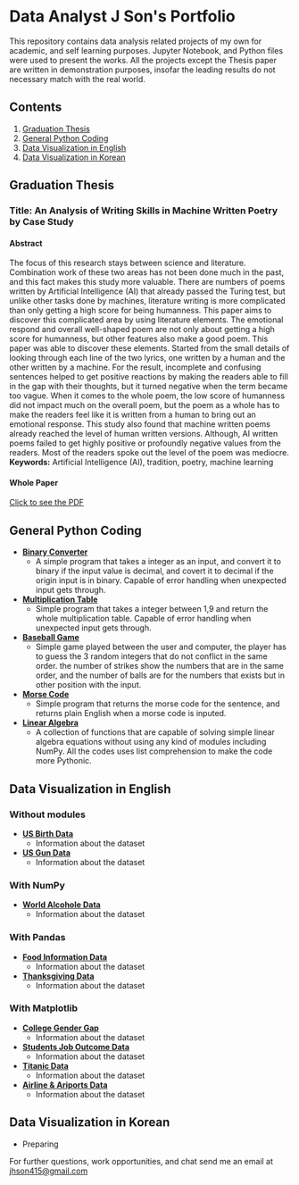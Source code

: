 # Data Analyst J Son's Portfolio
This repository contains data analysis related projects of my own for academic, and self learning purposes. Jupyter Notebook, and Python files were used to present the works. All the projects except the Thesis paper are written in demonstration purposes, insofar the leading results do not necessary match with the real world.  

## Contents
1. [Graduation Thesis](#graduation-thesis)
2. [General Python Coding](#general-python-coding)
3. [Data Visualization in English](data-visualization-in-english)
4. [Data Visualization in Korean](data-visualization-in-korean)

## Graduation Thesis
### Title: An Analysis of Writing Skills in Machine Written Poetry by Case Study
#### Abstract
The focus of this research stays between science and literature. Combination work of these two areas has not been done much in the past, and this fact makes this study more valuable. There are numbers of poems written by Artificial Intelligence (AI) that already passed the Turing test, but unlike other tasks done by machines, literature writing is more complicated than only getting a high score for being humanness. This paper aims to discover this complicated area by using literature elements. The emotional respond and overall well-shaped poem are not only about getting a high score for humanness, but other features also make a good poem. This paper was able to discover these elements. Started from the small details of looking through each line of the two lyrics, one written by a human and the other written by a machine. For the result, incomplete and confusing sentences helped to get positive reactions by making the readers able to fill in the gap with their thoughts, but it turned negative when the term became too vague. When it comes to the whole poem, the low score of humanness did not impact much on the overall poem, but the poem as a whole has to make the readers feel like it is written from a human to bring out an emotional response. This study also found that machine written poems already reached the level of human written versions. Although, AI written poems failed to get highly positive or profoundly negative values from the readers. Most of the readers spoke out the level of the poem was mediocre.  
**Keywords:** Artificial Intelligence (AI), tradition, poetry, machine learning  
#### Whole Paper
[Click to see the PDF](./graduation_thesis/graduation_thesis.pdf)

## General Python Coding
- **[Binary Converter](./python_work/1.binary_converter.py)**  
  - A simple program that takes a integer as an input, and convert it to binary if the input value is decimal, and covert it to decimal if the origin input is in binary. Capable of error handling when unexpected input gets through.
- **[Multiplication Table](./python_work/2.multiplication_table.py)**
  - Simple program that takes a integer between 1,9 and return the whole multiplication table. Capable of error handling when unexpected input gets through.
- **[Baseball Game](./python_work/3.baseball_game.py)**
  - Simple game played between the user and computer, the player has to guess the 3 random integers that do not conflict in the same order. the number of strikes show the numbers that are in the same order, and the number of balls are for the numbers that exists but in other position with the input.  
- **[Morse Code](./python_work/4.morse_code.py)**
  - Simple program that returns the morse code for the sentence, and returns plain English when a morse code is inputed.
- **[Linear Algebra](./python_work/5.linear_algebra.py)**
  - A collection of functions that are capable of solving simple linear algebra equations without using any kind of modules including NumPy. All the codes uses list comprehension to make the code more Pythonic.

## Data Visualization in English

### Without modules
- **[US Birth Data](./data_analysis/without_modules/us_birth/us_birth.ipynb)**
  - Information about the dataset
- **[US Gun Data](./data_analysis/without_modules/us_guns/us_guns.ipynb)**  
  - Information about the dataset

### With NumPy
- **[World Alcohole Data](./data_analysis/with_numpy/world_alcohol/world_alcohol.ipynb)**
  - Information about the dataset

### With Pandas
- **[Food Information Data](./data_analysis/with_pandas/food_information_data/food_information_analysis.ipynb)**
  - Information about the dataset
- **[Thanksgiving Data](./data_analysis/with_pandas/us_thanksgiving_dinner/Thanksgiving_dinner.ipynb)**
  - Information about the dataset

### With Matplotlib
- **[College Gender Gap](./data_analysis/with_matplotlib/gender_gap_in_college/college_gender_gap.ipynb)**
  - Information about the dataset
- **[Students Job Outcome Data](./data_analysis/with_matplotlib/job_outcomes_of_students/job_outcomes.ipynb)**
  - Information about the dataset
- **[Titanic Data](./data_analysis/with_seaborn/titanic.ipynb)**
  - Information about the dataset
- **[Airline & Ariports Data](./data_analysis/with_basemap/airlines_and_airports/airlines_and_airports.ipynb)**
  - Information about the dataset

## Data Visualization in Korean
- Preparing

For further questions, work opportunities, and chat send me an email at jhson415@gmail.com
